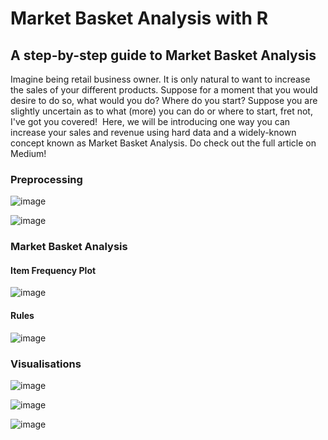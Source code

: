 # Market Basket Analysis with R
## A step-by-step guide to Market Basket Analysis

Imagine being retail business owner. It is only natural to want to increase the sales of your different products. Suppose for a moment that you would desire to do so, what would you do? Where do you start?
Suppose you are slightly uncertain as to what (more) you can do or where to start, fret not, I've got you covered! 
Here, we will be introducing one way you can increase your sales and revenue using hard data and a widely-known concept known as Market Basket Analysis. Do check out the full article on Medium!
  
 ### Preprocessing
 
![image](https://user-images.githubusercontent.com/64979294/122782035-f2083c80-d2e2-11eb-8084-dd79b7ebe741.png)

![image](https://user-images.githubusercontent.com/64979294/122782221-1ebc5400-d2e3-11eb-978d-4cecd31bdc6c.png)

### Market Basket Analysis
#### Item Frequency Plot

![image](https://user-images.githubusercontent.com/64979294/122782324-34ca1480-d2e3-11eb-82ce-a7f494721a5d.png)

#### Rules

![image](https://user-images.githubusercontent.com/64979294/122782426-4ca19880-d2e3-11eb-8430-a9ee82f35750.png)

### Visualisations

![image](https://user-images.githubusercontent.com/64979294/122782503-5c20e180-d2e3-11eb-9f23-835ba43c81f3.png)

![image](https://user-images.githubusercontent.com/64979294/122782566-693dd080-d2e3-11eb-864d-460883327683.png)

![image](https://user-images.githubusercontent.com/64979294/122782647-7955b000-d2e3-11eb-840f-2822c104ecfe.png)
